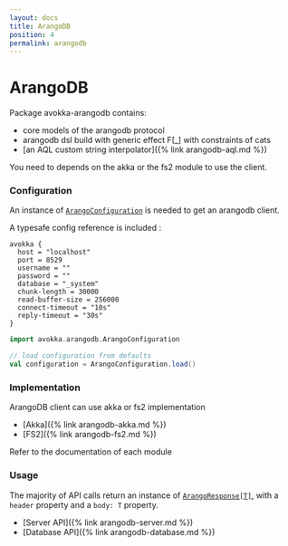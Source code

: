 ```yaml
---
layout: docs
title: ArangoDB
position: 4
permalink: arangodb
---
```


# ArangoDB

Package avokka-arangodb contains:

- core models of the arangodb protocol 
- arangodb dsl build with generic effect F[_] with constraints of cats
- [an AQL custom string interpolator]({% link arangodb-aql.md %})

You need to depends on the akka or the fs2 module to use the client.

### Configuration

An instance of [`ArangoConfiguration`](/avokka/api/avokka/arangodb/ArangoConfiguration.html) is needed to get an arangodb client.

A typesafe config reference is included :

```hocon
avokka {
  host = "localhost"
  port = 8529
  username = ""
  password = ""
  database = "_system"
  chunk-length = 30000
  read-buffer-size = 256000
  connect-timeout = "10s"
  reply-timeout = "30s"
}
```

```scala
import avokka.arangodb.ArangoConfiguration

// load configuration from defaults
val configuration = ArangoConfiguration.load()
```

### Implementation

ArangoDB client can use akka or fs2 implementation

- [Akka]({% link arangodb-akka.md %})
- [FS2]({% link arangodb-fs2.md %})

Refer to the documentation of each module

### Usage

The majority of API calls return an instance of [`ArangoResponse[T]`](/avokka/api/avokka/arangodb/protocol/ArangoResponse.html), with a `header` property and a `body: T` property.

* [Server API]({% link arangodb-server.md %})
* [Database API]({% link arangodb-database.md %})
